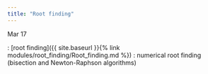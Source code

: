 ```yaml
---
title: "Root finding"
---
```


Mar 17

: [root finding]({{ site.baseurl }}{% link modules/root_finding/Root_finding.md %})
  : numerical root finding (bisection and Newton-Raphson algorithms)

